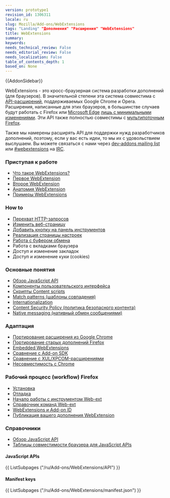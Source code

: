 ```yaml
---
version: prototype1
revision_id: 1306311
locale: ru
slug: Mozilla/Add-ons/WebExtensions
tags: "Landing" "Дополнения" "Расширения" "WebExtensions"
title: WebExtensions
summary: 
keywords: 
needs_technical_review: False
needs_editorial_review: False
needs_localization: False
table_of_contents_depth: 1
based_on: None
---
```

<div>{{AddonSidebar}}</div>

<p>WebExtensions - это кросс-браузерная система разработки дополнений (для браузеров). В значительной степени эта система совместима с <a class="external-icon external" href="https://developer.chrome.com/extensions">API-расширений</a>, поддерживаемых Google Chrome и Opera. Расширения, написанные для этих браузеров, в большинстве случаев будут работать с Firefox или <a href="https://developer.microsoft.com/en-us/microsoft-edge/platform/documentation/extensions/">Microsoft Edge</a> <a href="/ru/Add-ons/WebExtensions/Porting_from_Google_Chrome">лишь с минимальными изменениями</a>. Эти API также полностью совместимы с <a href="/ru/Firefox/Multiprocess_Firefox">мультипоточным Firefox</a>.</p>

<p>Также мы намерены расширять API для поддержки нужд разработчиков дополнений, поэтому, если у вас есть идеи, то мы их с удовольствием выслушаем. Вы можете связаться с нами через <a href="https://mail.mozilla.org/listinfo/dev-addons">dev-addons mailing list</a> или <a href="irc://irc.mozilla.org/webextensions">#webextensions</a> на <a href="https://wiki.mozilla.org/IRC">IRC</a>.</p>

<div class="row topicpage-table">
<div class="section">
<h3 id="Приступая_к_работе">Приступая к работе</h3>

<ul>
 <li><a href="/ru/Add-ons/WebExtensions/What_are_WebExtensions">Что такое WebExtensions?</a></li>
 <li><a href="/ru/Add-ons/WebExtensions/Your_first_WebExtension">Первое WebExtension</a></li>
 <li><a href="/ru/Add-ons/WebExtensions/Your_second_WebExtension">Второе WebExtension</a></li>
 <li><a href="/ru/Add-ons/WebExtensions/Anatomy_of_a_WebExtension">Анатомия WebExtension</a></li>
 <li><a href="/ru/Add-ons/WebExtensions/Examples">Примеры WebExtensions</a></li>
</ul>

<h3 id="How_to">How to</h3>

<ul>
 <li><a href="/ru/docs/Mozilla/Add-ons/WebExtensions/Intercept_HTTP_requests">Перехват HTTP-запросов</a></li>
 <li><a href="/ru/docs/Mozilla/Add-ons/WebExtensions/Modify_a_web_page">Изменить веб-страницу</a></li>
 <li><a href="/ru/docs/Mozilla/Add-ons/WebExtensions/Add_a_button_to_the_toolbar">Добавить кнопку на панель инструментов</a></li>
 <li><a href="/ru/docs/Mozilla/Add-ons/WebExtensions/Implement_a_settings_page">Реализация страницы настроек</a></li>
 <li><a href="/ru/docs/Mozilla/Add-ons/WebExtensions/Interact_with_the_clipboard">Работа с буфером обмена</a></li>
 <li>Работа с вкладками браузера</li>
 <li>Доступ и изменение закладок</li>
 <li>Доступ и изменение куки (cookies)</li>
</ul>

<h3 id="Основные_понятия">Основные понятия</h3>

<ul>
 <li><a href="/ru/docs/Mozilla/Add-ons/WebExtensions/API">Обзор JavaScript API</a></li>
 <li><a href="/ru/docs/Mozilla/Add-ons/WebExtensions/User_interface_components">Компоненты пользовательского интерфейса</a></li>
 <li><a href="/ru/Add-ons/WebExtensions/Content_scripts">Скрипты Content scripts</a></li>
 <li><a href="/ru/Add-ons/WebExtensions/Match_patterns">Match patterns (шаблоны совпадения)</a></li>
 <li><a href="/ru/docs/Mozilla/Add-ons/WebExtensions/Internationalization">Internationalization</a></li>
 <li><a href="/ru/docs/Mozilla/Add-ons/WebExtensions/Content_Security_Policy">Content Security Policy (политика безопасного контента)</a></li>
 <li><a href="/ru/docs/Mozilla/Add-ons/WebExtensions/Native_messaging">Native messaging (нативный обмен сообщениями)</a></li>
</ul>

<h3 id="Адаптация">Адаптация</h3>

<ul>
 <li><a href="/ru/Add-ons/WebExtensions/Porting_from_Google_Chrome">Портирование расширения из Google Chrome</a></li>
 <li><a href="/ru/docs/Mozilla/Add-ons/WebExtensions/Porting_a_legacy_Firefox_add-on">Портирование старых дополнений Firefox</a></li>
 <li><a href="/ru/docs/Mozilla/Add-ons/WebExtensions/Embedded_WebExtensions">Embedded WebExtensions</a></li>
 <li><a href="/ru/docs/Mozilla/Add-ons/WebExtensions/Comparison_with_the_Add-on_SDK">Сравнение с Add-on SDK</a></li>
 <li><a href="/ru/docs/Mozilla/Add-ons/WebExtensions/Comparison_with_XUL_XPCOM_extensions">Сравнение с XUL/XPCOM-расширениями</a></li>
 <li><a href="/ru/docs/Mozilla/Add-ons/WebExtensions/Chrome_incompatibilities">Несовместимость с Chrome</a></li>
</ul>

<h3 id="Рабочий_процесс_(workflow)_Firefox">Рабочий процесс (workflow) Firefox</h3>

<ul>
 <li><a href="/en-US/Add-ons/WebExtensions/Temporary_Installation_in_Firefox">Установка</a></li>
 <li><a href="/ru/Add-ons/WebExtensions/Debugging">Отладка</a></li>
 <li><a href="/ru/docs/Mozilla/Add-ons/WebExtensions/Getting_started_with_web-ext">Начало работы с инструментом Web-ext</a></li>
 <li><a href="/ru/docs/Mozilla/Add-ons/WebExtensions/web-ext_command_reference">Справочник команд Web-ext</a></li>
 <li><a href="/ru/docs/Mozilla/Add-ons/WebExtensions/WebExtensions_and_the_Add-on_ID">WebExtensions и Add-on ID</a></li>
 <li><a href="/ru/docs/Mozilla/Add-ons/WebExtensions/Publishing_your_WebExtension">Публикация вашего дополнения WebExtension</a></li>
</ul>
</div>

<div class="section">
<h3 id="Справочники">Справочники</h3>

<ul>
 <li><a href="/ru/docs/Mozilla/Add-ons/WebExtensions/API">Обзор JavaScript API</a></li>
 <li><a href="/ru/Add-ons/WebExtensions/Browser_support_for_JavaScript_APIs">Таблицы совместимости браузера для JavaScript APIs</a></li>
</ul>

<h4 id="JavaScript_APIs">JavaScript APIs</h4>

<div class="twocolumns">{{ ListSubpages ("/ru/Add-ons/WebExtensions/API") }}</div>

<h4 id="Manifest_keys">Manifest keys</h4>

<div class="twocolumns">{{ ListSubpages ("/ru/Add-ons/WebExtensions/manifest.json") }}</div>
</div>
</div>

